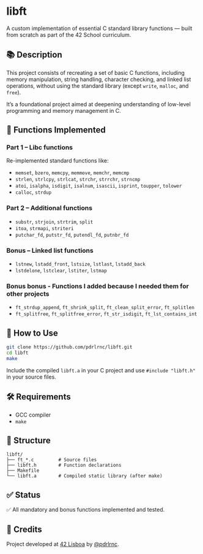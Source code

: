 # libft

A custom implementation of essential C standard library functions — built from scratch as part of the 42 School curriculum.

## 📚 Description

This project consists of recreating a set of basic C functions, including memory manipulation, string handling, character checking, and linked list operations, without using the standard library (except `write`, `malloc`, and `free`).

It’s a foundational project aimed at deepening understanding of low-level programming and memory management in C.

## 🧱 Functions Implemented

### Part 1 – Libc functions
Re-implemented standard functions like:

- `memset`, `bzero`, `memcpy`, `memmove`, `memchr`, `memcmp`
- `strlen`, `strlcpy`, `strlcat`, `strchr`, `strrchr`, `strncmp`
- `atoi`, `isalpha`, `isdigit`, `isalnum`, `isascii`, `isprint`, `toupper`, `tolower`
- `calloc`, `strdup`

### Part 2 – Additional functions

- `substr`, `strjoin`, `strtrim`, `split`
- `itoa`, `strmapi`, `striteri`
- `putchar_fd`, `putstr_fd`, `putendl_fd`, `putnbr_fd`

### Bonus – Linked list functions

- `lstnew`, `lstadd_front`, `lstsize`, `lstlast`, `lstadd_back`
- `lstdelone`, `lstclear`, `lstiter`, `lstmap`

### Bonus bonus - Functions I added because I needed them for other projects

- `ft_strdup_append`, `ft_shrink_split`, `ft_clean_split_error`, `ft_splitlen`
- `ft_splitfree`, `ft_splitfree_error`, `ft_str_isdigit`, `ft_lst_contains_int`

## 🔧 How to Use

```bash
git clone https://github.com/pdrlrnc/libft.git
cd libft
make
```

Include the compiled `libft.a` in your C project and use `#include "libft.h"` in your source files.

## 🛠 Requirements

- GCC compiler
- `make`

## 📁 Structure

```
libft/
├── ft_*.c         # Source files
├── libft.h        # Function declarations
├── Makefile
└── libft.a        # Compiled static library (after make)
```

## ✅ Status

✅ All mandatory and bonus functions implemented and tested.

## 🧠 Credits

Project developed at [42 Lisboa](https://42lisboa.com) by [@pdrlrnc](https://github.com/pdrlrnc).
